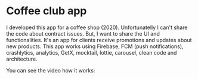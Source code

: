 # Coffee club app

I developed this app for a coffee shop (2020). Unfortunatelly I can't share the code about contract issues. 
But, I want to share the UI and functionalities. It's an app for clients receive promotions and updates about new products. 
This app works using Firebase, FCM (push notifications), crashlytics, analytics, GetX, mocktail, lottie, carousel, clean code and architecture.


You can see the video how it works:

